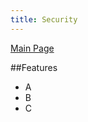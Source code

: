 ```yaml
---
title: Security
--- 
```

[Main Page](https://maburke.github.io/test-website/)

##Features
- A
- B
- C
